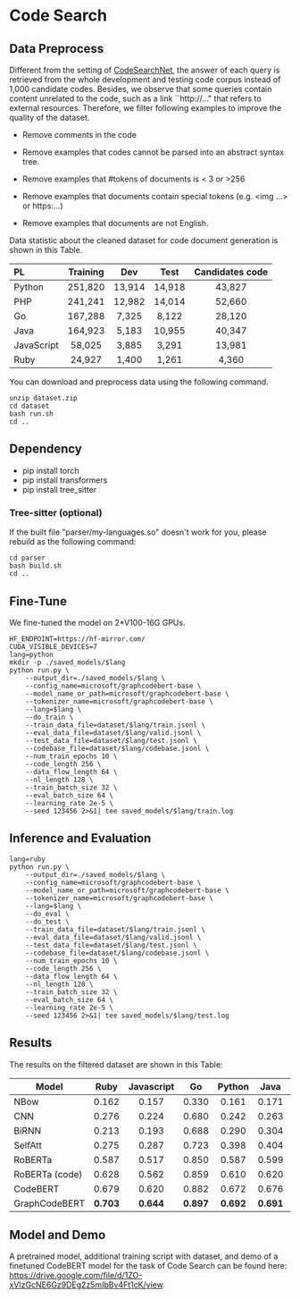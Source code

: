 

# Code Search

## Data Preprocess

Different from the setting of [CodeSearchNet](husain2019codesearchnet), the answer of each query is retrieved from the whole development and testing code corpus instead of 1,000 candidate codes. Besides, we observe that some queries contain content unrelated to the code, such as a link ``http://..." that refers to external resources.  Therefore, we filter following examples to improve the quality of the dataset. 

- Remove comments in the code

- Remove examples that codes cannot be parsed into an abstract syntax tree.

- Remove examples that #tokens of documents is < 3 or >256

- Remove examples that documents contain special tokens (e.g. <img ...> or https:...)

- Remove examples that documents are not English.

Data statistic about the cleaned dataset for code document generation is shown in this Table.

| PL         | Training |  Dev   |  Test  | Candidates code |
| :--------- | :------: | :----: | :----: | :-------------: |
| Python     | 251,820  | 13,914 | 14,918 |     43,827      |
| PHP        | 241,241  | 12,982 | 14,014 |     52,660      |
| Go         | 167,288  | 7,325  | 8,122  |     28,120      |
| Java       | 164,923  | 5,183  | 10,955 |     40,347      |
| JavaScript |  58,025  | 3,885  | 3,291  |     13,981      |
| Ruby       |  24,927  | 1,400  | 1,261  |      4,360      |

You can download and preprocess data using the following command.
```shell
unzip dataset.zip
cd dataset
bash run.sh 
cd ..
```

## Dependency 

- pip install torch
- pip install transformers
- pip install tree_sitter

### Tree-sitter (optional)

If the built file "parser/my-languages.so" doesn't work for you, please rebuild as the following command:

```shell
cd parser
bash build.sh
cd ..
```

## Fine-Tune

We fine-tuned the model on 2*V100-16G GPUs. 
```shell
HF_ENDPOINT=https://hf-mirror.com/
CUDA_VISIBLE_DEVICES=7
lang=python
mkdir -p ./saved_models/$lang
python run.py \
    --output_dir=./saved_models/$lang \
    --config_name=microsoft/graphcodebert-base \
    --model_name_or_path=microsoft/graphcodebert-base \
    --tokenizer_name=microsoft/graphcodebert-base \
    --lang=$lang \
    --do_train \
    --train_data_file=dataset/$lang/train.jsonl \
    --eval_data_file=dataset/$lang/valid.jsonl \
    --test_data_file=dataset/$lang/test.jsonl \
    --codebase_file=dataset/$lang/codebase.jsonl \
    --num_train_epochs 10 \
    --code_length 256 \
    --data_flow_length 64 \
    --nl_length 128 \
    --train_batch_size 32 \
    --eval_batch_size 64 \
    --learning_rate 2e-5 \
    --seed 123456 2>&1| tee saved_models/$lang/train.log
```
## Inference and Evaluation

```shell
lang=ruby
python run.py \
    --output_dir=./saved_models/$lang \
    --config_name=microsoft/graphcodebert-base \
    --model_name_or_path=microsoft/graphcodebert-base \
    --tokenizer_name=microsoft/graphcodebert-base \
    --lang=$lang \
    --do_eval \
    --do_test \
    --train_data_file=dataset/$lang/train.jsonl \
    --eval_data_file=dataset/$lang/valid.jsonl \
    --test_data_file=dataset/$lang/test.jsonl \
    --codebase_file=dataset/$lang/codebase.jsonl \
    --num_train_epochs 10 \
    --code_length 256 \
    --data_flow_length 64 \
    --nl_length 128 \
    --train_batch_size 32 \
    --eval_batch_size 64 \
    --learning_rate 2e-5 \
    --seed 123456 2>&1| tee saved_models/$lang/test.log
```

## Results	

The results on the filtered dataset are shown in this Table:

| Model          |   Ruby    | Javascript |    Go     |  Python   |   Java    |    PHP    |  Overall  |
| -------------- | :-------: | :--------: | :-------: | :-------: | :-------: | :-------: | :-------: |
| NBow           |   0.162   |   0.157    |   0.330   |   0.161   |   0.171   |   0.152   |   0.189   |
| CNN            |   0.276   |   0.224    |   0.680   |   0.242   |   0.263   |   0.260   |   0.324   |
| BiRNN          |   0.213   |   0.193    |   0.688   |   0.290   |   0.304   |   0.338   |   0.338   |
| SelfAtt        |   0.275   |   0.287    |   0.723   |   0.398   |   0.404   |   0.426   |   0.419   |
| RoBERTa        |   0.587   |   0.517    |   0.850   |   0.587   |   0.599   |   0.560   |   0.617   |
| RoBERTa (code) |   0.628   |   0.562    |   0.859   |   0.610   |   0.620   |   0.579   |   0.643   |
| CodeBERT       |   0.679   |   0.620    |   0.882   |   0.672   |   0.676   |   0.628   |   0.693   |
| GraphCodeBERT  | **0.703** | **0.644**  | **0.897** | **0.692** | **0.691** | **0.649** | **0.713** |


## Model and Demo
A pretrained model, additional training script with dataset, and demo of a finetuned CodeBERT model for the task of Code Search can be found here: https://drive.google.com/file/d/1ZO-xVIzGcNE6Gz9DEg2z5mIbBv4Ft1cK/view.
